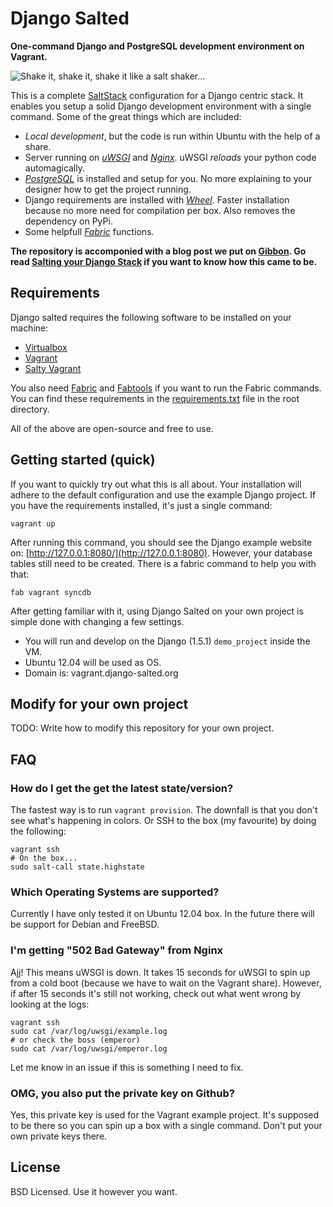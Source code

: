 # Django Salted

**One-command Django and PostgreSQL development environment on Vagrant.**

![Shake it, shake it, shake it like a salt shaker...](https://github.com/wunki/django-salted/tree/master/files/salt-shaker.png "Shake it!")

This is a complete [SaltStack] configuration for a Django centric stack. It
enables you setup a solid Django development environment with a single
command. Some of the great things which are included:

- *Local development*, but the code is run within Ubuntu with the help of a
  share.
- Server running on *[uWSGI]* and *[Nginx]*. uWSGI *reloads* your python code
  automagically.
- *[PostgreSQL]* is installed and setup for you. No more explaining to your
  designer how to get the project running.
- Django requirements are installed with *[Wheel]*. Faster installation because
  no more need for compilation per box. Also removes the dependency on PyPi.
- Some helpfull *[Fabric]* functions.

**The repository is accomponied with a blog post we put on [Gibbon]. Go read
[Salting your Django Stack] if you want to know how this came to be.**

## Requirements

Django salted requires the following software to be installed on your machine:

- [Virtualbox]
- [Vagrant]
- [Salty Vagrant]

You also need [Fabric] and [Fabtools] if you want to run the Fabric
commands. You can find these requirements in the [requirements.txt] file in
the root directory.

All of the above are open-source and free to use.

## Getting started (quick)

If you want to quickly try out what this is all about. Your installation will
adhere to the default configuration and use the example Django project. If you
have the requirements installed, it's just a single command:

    vagrant up

After running this command, you should see the Django example website on:
[http://127.0.0.1:8080/](http://127.0.0.1:8080). However, your database tables
still need to be created. There is a fabric command to help you with that:

    fab vagrant syncdb

After getting familiar with it, using Django Salted on your own project is
simple done with changing a few settings.

- You will run and develop on the Django (1.5.1) `demo_project` inside the VM.
- Ubuntu 12.04 will be used as OS.
- Domain is: vagrant.django-salted.org

## Modify for your own project

TODO: Write how to modify this repository for your own project.

## FAQ

### How do I get the get the latest state/version?

The fastest way is to run `vagrant provision`. The downfall is that you don't
see what's happening in colors. Or SSH to the box (my favourite) by doing the
following:

    vagrant ssh
    # On the box...
    sudo salt-call state.highstate

### Which Operating Systems are supported?

Currently I have only tested it on Ubuntu 12.04 box. In the future there will
be support for Debian and FreeBSD.

### I'm getting "502 Bad Gateway" from Nginx

Ajj! This means uWSGI is down. It takes 15 seconds for uWSGI to spin up from a
cold boot (because we have to wait on the Vagrant share). However, if after 15
seconds it's still not working, check out what went wrong by looking at the logs:

    vagrant ssh
    sudo cat /var/log/uwsgi/example.log
    # or check the boss (emperor)
    sudo cat /var/log/uwsgi/emperor.log

Let me know in an issue if this is something I need to fix.

### OMG, you also put the private key on Github?

Yes, this private key is used for the Vagrant example project. It's supposed
to be there so you can spin up a box with a single command. Don't put your own
private keys there.

## License

BSD Licensed. Use it however you want.

[SaltStack]: http://saltstack.com/community.html
[Gibbon]: http://blog.gibbon.co
[PostgreSQL]: http://www.postgresql.org/
[Salting your Django Stack]: http://blog.gibbon.co/posts/2013-06-12-salting-your-django-stack.html
[Virtualbox]: https://www.virtualbox.org/
[Vagrant]: http://www.vagrantup.com/
[Salty Vagrant]: https://github.com/saltstack/salty-vagrant
[uWSGI]: http://uwsgi-docs.readthedocs.org/
[Nginx]: http://nginx.org/
[Wheel]: http://wheel.readthedocs.org/
[Fabric]: http://fabfile.org/
[Fabtools]: https://github.com/ronnix/fabtools
[requirements.txt]: https://github.com/wunki/django-salted/blob/master/requirements.txt
[Vagrantfile]: https://github.com/wunki/django-salted/blob/master/Vagrantfile

